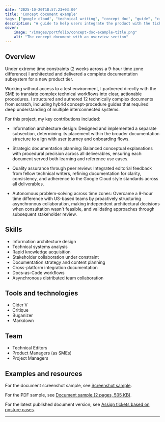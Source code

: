 ```yaml
---
date: '2025-10-20T18:57:23+03:00'
title: 'Concept document example'
tags: ["google cloud", "technical writing", "concept doc", "guide", "cross-team collab"]
description: "A guide to help users integrate the product with the ticketing system of their choice"
cover:
    image: "/images/portfolio/concept-doc-example-title.png"
    alt: "The concept document with an overview section"
---
```


## Overview

Under extreme time constraints (2 weeks across a 9-hour time zone difference) I architected and delivered a complete documentation subsystem for a new product tier.

Working without access to a test environment, I partnered directly with the SME to translate complex technical workflows into clear, actionable procedures. I structured and authored 12 technically complex documents from scratch, including hybrid concept-procedure guides that required deep understanding of multiple interconnected systems.

For this project, my key contributions included:

- Information architecture design: Designed and implemented a separate subsection, determining its placement within the broader documentation structure to align with user journey and onboarding flows.

- Strategic documentation planning: Balanced conceptual explanations with procedural precision across all deliverables, ensuring each document served both learning and reference use cases.

- Quality assurance through peer review: Integrated editorial feedback from fellow technical writers, refining documentation for clarity, consistency, and adherence to the Google Cloud style standards across all deliverables.

- Autonomous problem-solving across time zones: Overcame a 9-hour time difference with US-based teams by proactively structuring asynchronous collaboration, making independent architectural decisions when consultation wasn't feasible, and validating approaches through subsequent stakeholder review.

## Skills

- Information architecture design
- Technical systems analysis
- Rapid knowledge acquisition
- Stakeholder collaboration under constraint
- Documentation strategy and content planning
- Cross-platform integration documentation
- Docs-as-Code workflows
- Asynchronous distributed team collaboration

## Tools and technologies

- Cider V
- Critique
- Buganizer
- Markdown

## Team

- Technical Editors
- Product Managers (as SMEs)
- Project Managers

## Examples and resources

For the document screenshot sample, see <a href="/images/portfolio/concept-doc-example.png" target="_blank" rel="noopener noreferrer">Screenshot sample</a>.

For the PDF sample, see <a href="/files/portfolio/concept-doc_sample.pdf" target="_blank" rel="noopener noreferrer">Document sample (2 pages, 505 KB)</a>.

For the latest published document version, see [Assign tickets based on posture cases](https://cloud.google.com/security-command-center/docs/assign-itsm-tickets).

---
